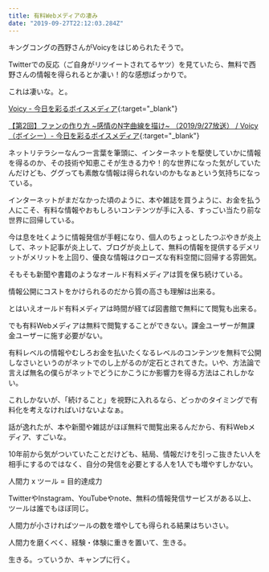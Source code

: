 ```yaml
---
title: 有料Webメディアの凄み
date: "2019-09-27T22:12:03.284Z"
---
```


キングコングの西野さんがVoicyをはじめられたそうで。

Twitterでの反応（ご自身がリツイートされてるヤツ）を見ていたら、無料で西野さんの情報を得られるとか凄い！的な感想ばっかりで。

これは凄いな。と。

[Voicy - 今日を彩るボイスメディア](https://voicy.jp/){:target="_blank"}

[【第2回】ファンの作り方 ~感情のN字曲線を描け~ （2019/9/27放送） / Voicy（ボイシー）- 今日を彩るボイスメディア](https://voicy.jp/channel/941/56601){:target="_blank"}

ネットリテラシーなんつー言葉を筆頭に、インターネットを駆使していかに情報を得るのか、その技術や知恵こそが生きる力や！的な世界になった気がしていたんだけども、ググっても素敵な情報は得られないのかもなぁという気持ちになっている。

インターネットがまだなかった頃のように、本や雑誌を買うように、お金を払う人にこそ、有料な情報やおもしろいコンテンツが手に入る、すっごい当たり前な世界に回帰している。

今は息を吐くように情報発信が手軽になり、個人のちょっとしたつぶやきが炎上して、ネット記事が炎上して、ブログが炎上して、無料の情報を提供するデメリットがメリットを上回り、優良な情報はクローズな有料空間に回帰する雰囲気。

そもそも新聞や書籍のようなオールド有料メディアは質を保ち続けている。

情報公開にコストをかけられるのだから質の高さも理解は出来る。

とはいえオールド有料メディアは時間が経てば図書館で無料にて閲覧も出来る。

でも有料Webメディアは無料で閲覧することができない。課金ユーザーが無課金ユーザーに施す必要がない。

有料レベルの情報やむしろお金を払いたくなるレベルのコンテンツを無料で公開しなさいというのがネットでのし上がるのが定石とされてきた。いや、方法論で言えば無名の僕らがネットでどうにかこうにか影響力を得る方法はこれしかない。

これしかないが、「続けること」を視野に入れるなら、どっかのタイミングで有料化を考えなければいけないよなぁ。

話が逸れたが、本や新聞や雑誌がほぼ無料で閲覧出来るんだから、有料Webメディア、すごいな。

10年前から気がついていたことだけども、結局、情報だけを引っこ抜きたい人を相手にするのではなく、自分の発信を必要とする人を1人でも増やすしかない。

人間力 x ツール = 目的達成力

TwitterやInstagram、YouTubeやnote、無料の情報発信サービスがある以上、ツールは誰でもほぼ同じ。

人間力が小さければツールの数を増やしても得られる結果はちいさい。

人間力を磨くべく、経験・体験に重きを置いて、生きる。

生きる。っていうか、キャンプに行く。